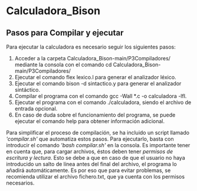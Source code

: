 # Calculadora_Bison
## Pasos para Compilar y ejecutar
Para ejecutar la calculadora es necesario seguir los siguientes pasos:

1. Acceder a la carpeta Calculadora_Bison-main/P3Compiladores/ mediante la consola con el comando cd Calculadora_Bison-main/P3Compiladores/
2. Ejecutar el comando flex lexico.l para generar el analizador léxico.
3. Ejecutar el comando bison -d sintactico.y para generar el analizador sintáctico.
4. Compilar el programa con el comando gcc -Wall *.c -o calculadora -lfl.
5. Ejecutar el programa con el comando ./calculadora, siendo el archivo de entrada opcional.
6. En caso de duda sobre el funcionamiento del programa, se puede ejecutar el comando help para obtener información adicional.

Para simplificar el proceso de compilación, se ha incluido un script llamado *'compilar.sh'* que automatiza estos pasos. Para ejecutarlo, basta con introducir el comando *'bash compilar.sh'* en la consola. Es importante tener en cuenta que, para cargar archivos, éstos deben tener *permisos de escritura y lectura*. Esto se debe a que en caso de que el usuario no haya introducido un salto de línea antes del final del archivo, el programa lo añadirá automáticamente. Es por eso que para evitar problemas, se recomienda utilizar el archivo fichero.txt, que ya cuenta con los permisos necesarios.
